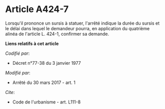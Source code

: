 # Article A424-7

Lorsqu'il prononce un sursis à statuer, l'arrêté indique la durée du sursis et le délai dans lequel le demandeur pourra, en
application du quatrième alinéa de l'article L. 424-1, confirmer sa demande.

**Liens relatifs à cet article**

_Codifié par_:

  - Décret n°77-38 du 3 janvier 1977

_Modifié par_:

  - Arrêté du 30 mars 2017 - art. 1

_Cite_:

  - Code de l'urbanisme - art. L111-8
